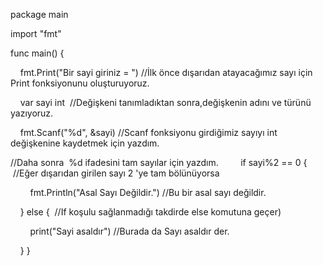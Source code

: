 package main

import "fmt"

func main() {

    fmt.Print("Bir sayi giriniz = ") //İlk önce dışarıdan atayacağımız sayı için Print fonksiyonunu oluşturuyoruz.
    
    var sayi int  //Değişkeni tanımladıktan sonra,değişkenin adını ve türünü yazıyoruz.
    
    fmt.Scanf("%d", &sayi) //Scanf fonksiyonu girdiğimiz sayıyı int değişkenine kaydetmek için yazdım.
    
//Daha sonra  %d ifadesini tam sayılar için yazdım.
    
    if sayi%2 == 0 {  //Eğer dışarıdan girilen sayı 2 'ye tam bölünüyorsa 
    
        fmt.Println("Asal Sayı Değildir.") //Bu bir asal sayı değildir.
        
    } else {  //If koşulu sağlanmadığı takdirde else komutuna geçer)
    
        print("Sayi asaldır") //Burada da Sayı asaldır der.
        
    }
}
